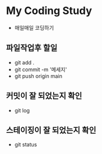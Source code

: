 # My Coding Study
- 매일매일 코딩하기

## 파일작업후 할일
- git add .
- git commit -m '메세지'
- git push origin main

## 커밋이 잘 되었는지 확인
- git log

## 스테이징이 잘 되었는지 확인
- git status
